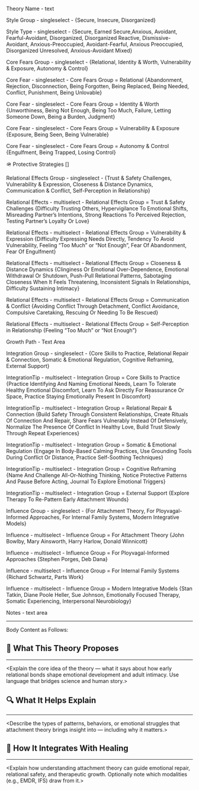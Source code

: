 Theory Name - text

Style Group - singleselect - {Secure, Insecure, Disorganized}

Style Type - singleselect - {Secure, Earned Secure,Anxious, Avoidant, Fearful-Avoidant, Disorganized, Disorganized Reactive, Dismissive-Avoidant, Anxious-Preoccupied, Avoidant-Fearful, Anxious Preoccupied, Disorganized Unresolved, Anxious-Avoidant Mixed}

Core Fears Group - singleselect - {Relational, Identity & Worth, Vulnerability & Exposure, Autonomy & Control}

Core Fear - singleselect - Core Fears Group = Relational {Abandonment, Rejection, Disconnection, Being Forgotten, Being Replaced, Being Needed, Conflict, Punishment, Being Unlovable}

Core Fear - singleselect - Core Fears Group = Identity & Worth {Unworthiness, Being Not Enough, Being Too Much, Failure, Letting Someone Down, Being a Burden, Judgment}

Core Fear - singleselect - Core Fears Group = Vulnerability & Exposure {Exposure, Being Seen, Being Vulnerable}

Core Fear - singleselect - Core Fears Group = Autonomy & Control {Engulfment, Being Trapped, Losing Control}

🪖 Protective Strategies []

Relational Effects Group - singleselect - {Trust & Safety Challenges, Vulnerability & Expression, Closeness & Distance Dynamics, Communication & Conflict, Self-Perception in Relationship}

Relational Effects - multiselect - Relational Effects Group = Trust & Safety Challenges {Difficulty Trusting Others, Hypervigilance To Emotional Shifts, Misreading Partner’s Intentions, Strong Reactions To Perceived Rejection, Testing Partner’s Loyalty Or Love}

Relational Effects - multiselect - Relational Effects Group = Vulnerability & Expression {Difficulty Expressing Needs Directly, Tendency To Avoid Vulnerability, Feeling “Too Much” or “Not Enough”, Fear Of Abandonment, Fear Of Engulfment}

Relational Effects - multiselect - Relational Effects Group = Closeness & Distance Dynamics {Clinginess Or Emotional Over-Dependence, Emotional Withdrawal Or Shutdown, Push-Pull Relational Patterns, Sabotaging Closeness When It Feels Threatening, Inconsistent Signals In Relationships, Difficulty Sustaining Intimacy}

Relational Effects - multiselect - Relational Effects Group = Communication & Conflict {Avoiding Conflict Through Detachment, Conflict Avoidance, Compulsive Caretaking, Rescuing Or Needing To Be Rescued}

Relational Effects - multiselect - Relational Effects Group = Self-Perception in Relationship {Feeling “Too Much” or “Not Enough”}

Growth Path - Text Area

Integration Group - singleselect - {Core Skills to Practice, Relational Repair & Connection, Somatic & Emotional Regulation, Cognitive Reframing, External Support}

IntegrationTip - multiselect - Integration Group = Core Skills to Practice {Practice Identifying And Naming Emotional Needs, Learn To Tolerate Healthy Emotional Discomfort, Learn To Ask Directly For Reassurance Or Space, Practice Staying Emotionally Present In Discomfort}

IntegrationTip - multiselect - Integration Group = Relational Repair & Connection {Build Safety Through Consistent Relationships, Create Rituals Of Connection And Repair, Share Fears Vulnerably Instead Of Defensively, Normalize The Presence Of Conflict In Healthy Love, Build Trust Slowly Through Repeat Experiences}

IntegrationTip - multiselect - Integration Group = Somatic & Emotional Regulation {Engage In Body-Based Calming Practices, Use Grounding Tools During Conflict Or Distance, Practice Self-Soothing Techniques}

IntegrationTip - multiselect - Integration Group = Cognitive Reframing {Name And Challenge All-Or-Nothing Thinking, Notice Protective Patterns And Pause Before Acting, Journal To Explore Emotional Triggers}

IntegrationTip - multiselect - Integration Group = External Support {Explore Therapy To Re-Pattern Early Attachment Wounds}

Influence Group - singleselect - {For Attachment Theory, For Ployvagal-Informed Approaches, For Internal Family Systems, Modern Integrative Models}

Influence - multiselect - Influence Group = For Attachment Theory {John Bowlby, Mary Ainsworth, Harry Harlow, Donald Winnicott}

Influence - multiselect - Influence Group = For Ployvagal-Informed Approaches {Stephen Porges, Deb Dana}

Influence - multiselect - Influence Group = For Internal Family Systems {Richard Schwartz, Parts Work}

Influence - multiselect - Influence Group = Modern Integrative Models {Stan Tatkin, Diane Poole Heller, Sue Johnson, Emotionally Focused Therapy, Somatic Experiencing, Interpersonal Neurobiology}

Notes - text area

---
Body Content as Follows:

## 🧠 What This Theory Proposes
---
<Explain the core idea of the theory — what it says about how early relational bonds shape emotional development and adult intimacy. Use language that bridges science and human story.>

## 🔍 What It Helps Explain
---
<Describe the types of patterns, behaviors, or emotional struggles that attachment theory brings insight into — including why it matters.>

## 🧩 How It Integrates With Healing
---
<Explain how understanding attachment theory can guide emotional repair, relational safety, and therapeutic growth. Optionally note which modalities (e.g., EMDR, IFS) draw from it.>

